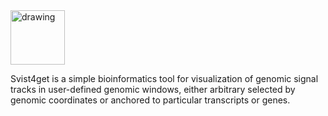 <img src="https://sun1-1.userapi.com/c830708/v830708875/1b85e9/6fnZeL3jWqw.jpg" alt="drawing" width="87"/>

Svist4get is a simple bioinformatics tool for visualization of genomic signal tracks in user-defined genomic windows, either arbitrary selected by genomic coordinates or anchored to particular transcripts or genes.



